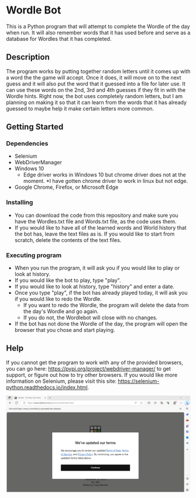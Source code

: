 # Wordle Bot

This is a Python program that will attempt to complete the Wordle of the day when run. It will also remember words
that it has used before and serve as a database for Wordles that it has completed.

## Description

The program works by putting together random letters until it comes up with a word the the game will accept.
Once it does, it will move on to the next guess and it will also put the word that it guessed into a file
for later use. It can use these words on the 2nd, 3rd and 4th guesses if they fit in with the Wordle hints.
Right now, the bot uses completely random letters, but I am planning on making it so that it can learn from 
the words that it has already guessed to maybe help it make certain letters more common.

## Getting Started

### Dependencies

* Selenium
* WebDriverManager
* Windows 10
	* Edge driver works in Windows 10 but chrome driver does not at the moment.
	*I have gotten chrome driver to work in linux but not edge.
* Google Chrome, Firefox, or Microsoft Edge

### Installing

* You can download the code from this repository and make sure you have the Wordles.txt file and Words.txt file, as 
the code uses them.
* If you would like to have all of the learned words and World history that the bot has, leave the text files as is. If you
would like to start from scratch, delete the contents of the text files.

### Executing program

* When you run the program, it will ask you if you would like to play or look at history.
* If you would like the bot to play, type "play".
* If you would like to look at history, type "history" and enter a date.
* Once you type "play", if the bot has already played today, it will ask you if you would like to redo the Wordle.
	* If you want to redo the Wordle, the program will delete the data from the day's Wordle and go again.
	* If you do not, the Wordlebot will close with no changes.
* If the bot has not done the Wordle of the day, the program will open the browser that you chose and start playing.

## Help

If you cannot get the program to work with any of the provided browsers, you can go here: https://pypi.org/project/webdriver-manager/
to get support, or figure out how to try other browsers. If you would like more information on Selenium, please visit this site:
https://selenium-python.readthedocs.io/index.html.

![StartScreen1](pics/StartScreen1.png)